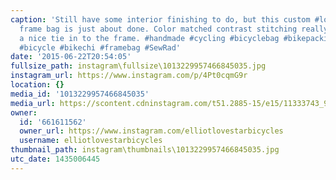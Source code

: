 ```yaml
---
caption: 'Still have some interior finishing to do, but this custom #lovestarbicyclebags
  frame bag is just about done. Color matched contrast stitching really makes for
  a nice tie in to the frame. #handmade #cycling #bicyclebag #bikepacking #fatbike
  #bicycle #bikechi #framebag #SewRad'
date: '2015-06-22T20:54:05'
fullsize_path: instagram\fullsize\1013229957466845035.jpg
instagram_url: https://www.instagram.com/p/4Pt0cqmG9r
location: {}
media_id: '1013229957466845035'
media_url: https://scontent.cdninstagram.com/t51.2885-15/e15/11333743_953218054720739_1007814228_n.jpg?ig_cache_key=MTAxMzIyOTk1NzQ2Njg0NTAzNQ%3D%3D.2
owner:
  id: '661611562'
  owner_url: https://www.instagram.com/elliotlovestarbicycles
  username: elliotlovestarbicycles
thumbnail_path: instagram\thumbnails\1013229957466845035.jpg
utc_date: 1435006445
---
```


